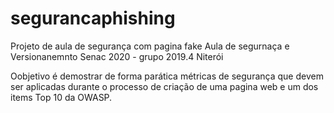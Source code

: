 # segurancaphishing
Projeto de aula de segurança com pagina fake
Aula de segurnaça e Versionanemnto Senac 2020 - grupo 2019.4 Niterói


Oobjetivo é demostrar de forma parática métricas de segurança que devem ser aplicadas durante o processo de criação de uma pagina web e um dos items Top 10 da OWASP. 
